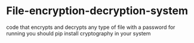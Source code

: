 # File-encryption-decryption-system
code that encrypts and decrypts any type of file with a password
for running you should pip install cryptography in your system

